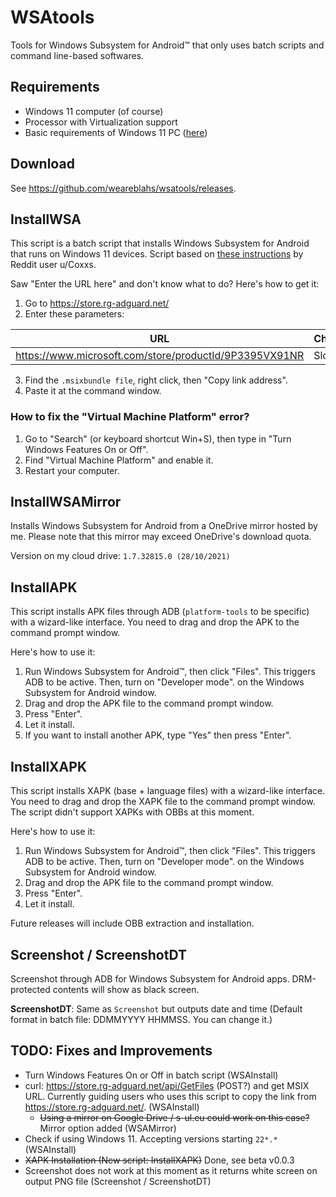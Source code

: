 # WSAtools
Tools for Windows Subsystem for Android™ that only uses batch scripts and command line-based softwares.

## Requirements
 - Windows 11 computer (of course)
 - Processor with Virtualization support
 - Basic requirements of Windows 11 PC ([here](https://www.microsoft.com/en-us/windows/windows-11-specifications#table2))
## Download
See https://github.com/weareblahs/wsatools/releases.

## InstallWSA
This script is a batch script that installs Windows Subsystem for Android that runs on Windows 11 devices. Script based on [these instructions](https://www.reddit.com/r/Windows11/comments/qc6z0w/windows_subsystem_for_android_for_dev_channel/) by Reddit user u/Coxxs.

Saw "Enter the URL here" and don't know what to do? Here's how to get it:
1. Go to https://store.rg-adguard.net/
2. Enter these parameters:

| URL                                                    | Channel |
|--------------------------------------------------------|---------|
| https://www.microsoft.com/store/productId/9P3395VX91NR | Slow    |

3. Find the `.msixbundle file`, right click, then "Copy link address".
4. Paste it at the command window.

### How to fix the "Virtual Machine Platform" error?
1. Go to "Search" (or keyboard shortcut Win+S), then type in "Turn Windows Features On or Off".
2. Find "Virtual Machine Platform" and enable it.
3. Restart your computer.

## InstallWSAMirror
Installs Windows Subsystem for Android from a OneDrive mirror hosted by me. Please note that this mirror may exceed OneDrive's download quota.  
  
Version on my cloud drive: `1.7.32815.0 (28/10/2021)`

## InstallAPK
This script installs APK files through ADB (`platform-tools` to be specific) with a wizard-like interface. You need to drag and drop the APK to the command prompt window.

Here's how to use it:
1. Run Windows Subsystem for Android™, then click "Files". This triggers ADB to be active. Then, turn on "Developer mode". on the Windows Subsystem for Android window.
2. Drag and drop the APK file to the command prompt window.
3. Press "Enter".
4. Let it install.
5. If you want to install another APK, type "Yes" then press "Enter".

## InstallXAPK
This script installs XAPK (base + language files) with a wizard-like interface. You need to drag and drop the XAPK file to the command prompt window. The script didn't support XAPKs with OBBs at this moment.

Here's how to use it:
1. Run Windows Subsystem for Android™, then click "Files". This triggers ADB to be active. Then, turn on "Developer mode". on the Windows Subsystem for Android window.
2. Drag and drop the APK file to the command prompt window.
3. Press "Enter".
4. Let it install.

Future releases will include OBB extraction and installation.

## Screenshot / ScreenshotDT
Screenshot through ADB for Windows Subsystem for Android apps. DRM-protected contents will show as black screen.

**ScreenshotDT**: Same as `Screenshot` but outputs date and time (Default format in batch file: DDMMYYYY HHMMSS. You can change it.)

## TODO: Fixes and Improvements
 - Turn Windows Features On or Off in batch script (WSAInstall)
 - curl: https://store.rg-adguard.net/api/GetFiles (POST?) and get MSIX URL. Currently guiding users who uses this script to copy the link from https://store.rg-adguard.net/. (WSAInstall)
   - ~~Using a mirror on Google Drive / s-ul.eu could work on this case?~~ Mirror option added (WSAMirror)
 - Check if using Windows 11. Accepting versions starting `22*.*` (WSAInstall)
 - ~~XAPK Installation (New script: InstallXAPK)~~ Done, see beta v0.0.3
 - Screenshot does not work at this moment as it returns white screen on output PNG file (Screenshot / ScreenshotDT)
